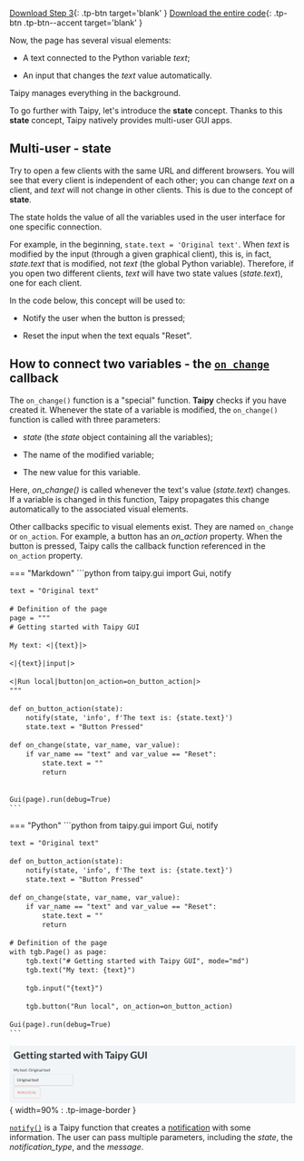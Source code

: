 [Download Step 3](./../src/step_03.zip){: .tp-btn target='blank' }
[Download the entire code](./../src/src.zip){: .tp-btn .tp-btn--accent target='blank' }



Now, the page has several visual elements:

- A text connected to the Python variable *text*;

- An input that changes the *text* value automatically.

Taipy manages everything in the background.

To go further with Taipy, let's introduce the **state** concept. Thanks to this **state**
concept, Taipy natively provides multi-user GUI apps.

## Multi-user - state

Try to open a few clients with the same URL and different browsers. You will see that every client is independent of
each other; you can change *text* on a client, and *text* will not change in other clients. This
is due to the concept of **state**.

The state holds the value of all the variables used in the user interface for one specific
connection.

For example, in the beginning, `state.text = 'Original text'`. When *text* is modified by the
input (through a given graphical client), this is, in fact, *state.text* that is modified, not
*text* (the global Python variable). Therefore, if you open two different clients, *text* will
have two state values (*state.text*), one for each client.

In the code below, this concept will be used to:

- Notify the user when the button is pressed;

- Reset the input when the text equals "Reset".

## How to connect two variables - the [`on_change`](../../../../manuals/gui/callbacks.md) callback

The `on_change()` function is a "special" function. **Taipy** checks if you
have created it. Whenever the state of a variable is modified,
the `on_change()` function is called with three parameters:

- *state* (the *state* object containing all the variables);

- The name of the modified variable;

- The new value for this variable.

Here, *on_change()* is called whenever the text's value (*state.text*) changes. If a
variable is changed in this function, Taipy propagates this change automatically to the
associated visual elements.

Other callbacks specific to visual elements exist. They are named `on_change` or `on_action`.
For example, a button has an _on_action_ property. When the button is pressed, Taipy calls
the callback function referenced in the `on_action` property.


=== "Markdown"
    ```python
    from taipy.gui import Gui, notify

    text = "Original text"

    # Definition of the page
    page = """
    # Getting started with Taipy GUI

    My text: <|{text}|>

    <|{text}|input|>

    <|Run local|button|on_action=on_button_action|>
    """

    def on_button_action(state):
        notify(state, 'info', f'The text is: {state.text}')
        state.text = "Button Pressed"

    def on_change(state, var_name, var_value):
        if var_name == "text" and var_value == "Reset":
            state.text = ""
            return


    Gui(page).run(debug=True)
    ```
=== "Python"
    ```python
    from taipy.gui import Gui, notify

    text = "Original text"

    def on_button_action(state):
        notify(state, 'info', f'The text is: {state.text}')
        state.text = "Button Pressed"

    def on_change(state, var_name, var_value):
        if var_name == "text" and var_value == "Reset":
            state.text = ""
            return

    # Definition of the page
    with tgb.Page() as page:
        tgb.text("# Getting started with Taipy GUI", mode="md")
        tgb.text("My text: {text}")

        tgb.input("{text}")

        tgb.button("Run local", on_action=on_button_action)

    Gui(page).run(debug=True)
    ```



![Interactive GUI](images/result.png){ width=90% : .tp-image-border }

[`notify()`](../../../../manuals/reference/taipy.gui.notify.md) is a Taipy function that creates a
[notification](../../../../manuals/gui/notifications.md) with some information. The user can pass multiple parameters, including the *state*, the
*notification_type*, and the *message*.
